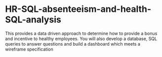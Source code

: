 # HR-SQL-absenteeism-and-health-SQL-analysis
This provides a data driven approach to determine how to provide a bonus and incentive to healthy employees. You will also develop a database, SQL queries to answer questions and build a dashboard which meets a wireframe specification
